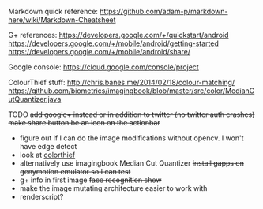 Markdown quick reference:
https://github.com/adam-p/markdown-here/wiki/Markdown-Cheatsheet

G+ references:
https://developers.google.com/+/quickstart/android
https://developers.google.com/+/mobile/android/getting-started
https://developers.google.com/+/mobile/android/share/

Google console:
https://cloud.google.com/console/project

ColourThief stuff:
http://chris.banes.me/2014/02/18/colour-matching/
https://github.com/biometrics/imagingbook/blob/master/src/color/MedianCutQuantizer.java

TODO
~~add google+ instead or in addition to twitter (no twitter auth crashes)~~
~~make share button be an icon on the actionbar~~
 * figure out if I can do the image modifications without opencv. I won't have edge detect
 * look at [colorthief](https://github.com/lokesh/color-thief/blob/master/js/color-thief.js)
 * alternatively use imagingbook Median Cut Quantizer
~~install gapps on genymotion emulator so I can test~~
 * g+ info in first image
~~face recognition show~~
 * make the image mutating architecture easier to work with
 * renderscript?


